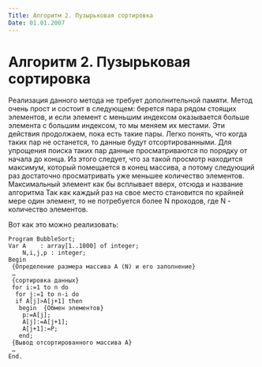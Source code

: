 ```yaml
---
Title: Алгоритм 2. Пузырьковая сортировка
Date: 01.01.2007
---
```



Алгоритм 2. Пузырьковая сортировка
==================================

Реализация данного метода не требует дополнительной памяти. Метод очень
прост и состоит в следующем: берется пара рядом стоящих элементов, и
если элемент с меньшим индексом оказывается больше элемента с большим
индексом, то мы меняем их местами. Эти действия продолжаем, пока есть
такие пары. Легко понять, что когда таких пар не останется, то данные
будут отсортированными. Для упрощения поиска таких пар данные
просматриваются по порядку от начала до конца. Из этого следует, что за
такой просмотр находится максимум, который помещается в конец массива, а
потому следующий раз достаточно просматривать уже меньшее количество
элементов. Максимальный элемент как бы всплывает вверх, отсюда и
название алгоритма  Так как каждый раз на свое место становится по
крайней мере один элемент, то не потребуется более N проходов,
где  N - количество элементов.

Вот как это можно реализовать:

    Program BubbleSort;
    Var A    : array[1..1000] of integer;
        N,i,j,p : integer;       
    Begin
     {Определение размера массива A (N) и его заполнение}
     …
     {сортировка данных}
     for i:=1 to n do
      for j:=1 to n-i do
      if A[j]>A[j+1] then
       begin  {Обмен элементов}
        p:=A[j];
        A[j]:=A[j+1];
        A[j+1]:=P;
       end;
     {Вывод отсортированного массива A}
     …
    End.
